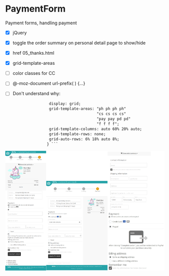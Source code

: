 # PaymentForm
Payment forms,  handling payment

- [x] jQuery
- [x] toggle the order summary on personal detail page to show/hide
- [x] href 05_thanks.html
- [x] grid-template-areas
- [ ] color classes for CC 
- [ ] @-moz-document url-prefix( ) {...}
- [ ] Don't understand why:
  

    ``` #pay main  {
                    display: grid;
                    grid-template-areas: "ph ph ph ph"
                                         "cs cs cs cs"
                                         "pay pay pd pd"
                                         "f f f f";
                    grid-template-columns: auto 60% 20% auto;
                    grid-template-rows: none; 
                    grid-auto-rows: 6% 18% auto 8%;
                   } ```

![Image](images/compress.png)
